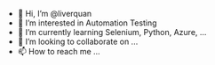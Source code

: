 - 👋 Hi, I’m @liverquan
- 👀 I’m interested in Automation Testing
- 🌱 I’m currently learning Selenium, Python, Azure, ...
- 💞️ I’m looking to collaborate on ...
- 📫 How to reach me ...

<!---
liverquan/liverquan is a ✨ special ✨ repository because its `README.md` (this file) appears on your GitHub profile.
You can click the Preview link to take a look at your changes.
--->
